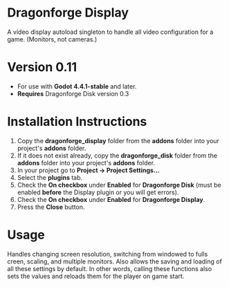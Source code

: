 # Dragonforge Display
A video display autoload singleton to handle all video configuration for a game. (Monitors, not cameras.)
# Version 0.11
- For use with **Godot 4.4.1-stable** and later.
- **Requires** Dragonforge Disk version 0.3
# Installation Instructions
1. Copy the **dragonforge_display** folder from the **addons** folder into your project's **addons** folder.
2. If it does not exist already, copy the **dragonforge_disk** folder from the **addons** folder into your project's **addons** folder.
3. In your project go to **Project -> Project Settings...**
4. Select the **plugins** tab.
5. Check the **On checkbox** under **Enabled** for **Dragonforge Disk** (must be enabled **before** the Display plugin or you will get errors).
6. Check the **On checkbox** under **Enabled** for **Dragonforge Display**.
7. Press the **Close** button.
# Usage
Handles changing screen resolution, switching from windowed to fulls creen, scaling, and multiple monitors. Also allows the saving and loading of all these settings by default. In other words, calling these functions also sets the values and reloads them for the player on game start.
